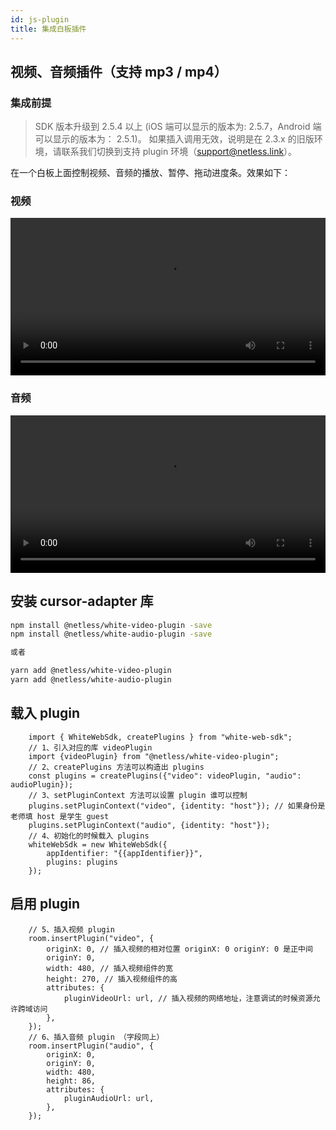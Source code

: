 ```yaml
---
id: js-plugin
title: 集成白板插件
---
```


## 视频、音频插件（支持 mp3 / mp4）

### 集成前提

> SDK 版本升级到 2.5.4 以上 (iOS 端可以显示的版本为: 2.5.7，Android 端可以显示的版本为： 2.5.1)。
> 如果插入调用无效，说明是在 2.3.x 的旧版环境，请联系我们切换到支持 plugin 环境（support@netless.link）。 

在一个白板上面控制视频、音频的播放、暂停、拖动进度条。效果如下：

### 视频

<video style="width: 100%" loop="loop" autoplay="autoplay" id="video">
  <source id="mp4" src="https://white-sdk.oss-cn-beijing.aliyuncs.com/video/video_board.mp4">
</video>

### 音频

<video style="width: 100%" loop="loop" autoplay="autoplay" id="video">
  <source id="mp4" src="https://white-sdk.oss-cn-beijing.aliyuncs.com/video/audio_plugin.mp4">
</video>

## 安装 cursor-adapter 库

``` bash
npm install @netless/white-video-plugin -save
npm install @netless/white-audio-plugin -save

或者

yarn add @netless/white-video-plugin
yarn add @netless/white-audio-plugin
```

## 载入 plugin

```tsx
    import { WhiteWebSdk, createPlugins } from "white-web-sdk";
    // 1、引入对应的库 videoPlugin
    import {videoPlugin} from "@netless/white-video-plugin";
    // 2、createPlugins 方法可以构造出 plugins
    const plugins = createPlugins({"video": videoPlugin, "audio": audioPlugin});
    // 3、setPluginContext 方法可以设置 plugin 谁可以控制
    plugins.setPluginContext("video", {identity: "host"}); // 如果身份是老师填 host 是学生 guest
    plugins.setPluginContext("audio", {identity: "host"});
    // 4、初始化的时候载入 plugins
    whiteWebSdk = new WhiteWebSdk({
        appIdentifier: "{{appIdentifier}}",
        plugins: plugins
    });
```

## 启用 plugin

```tsx
    // 5、插入视频 plugin
    room.insertPlugin("video", {
        originX: 0, // 插入视频的相对位置 originX: 0 originY: 0 是正中间
        originY: 0,
        width: 480, // 插入视频组件的宽
        height: 270, // 插入视频组件的高
        attributes: {
            pluginVideoUrl: url, // 插入视频的网络地址，注意调试的时候资源允许跨域访问
        },
    });
    // 6、插入音频 plugin （字段同上）
    room.insertPlugin("audio", {
        originX: 0,
        originY: 0,
        width: 480,
        height: 86,
        attributes: {
            pluginAudioUrl: url,
        },
    });
```
